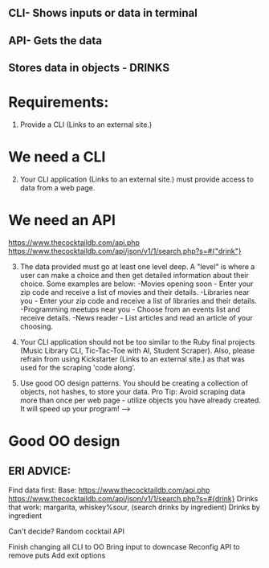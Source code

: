 ## CLI- Shows inputs or data in terminal
## API- Gets the data
## Stores data in objects - DRINKS

# Requirements:
1. Provide a CLI (Links to an external site.)
# We need a CLI

2. Your CLI application (Links to an external site.) must provide access to data from a web page.
# We need an API
https://www.thecocktaildb.com/api.php
https://www.thecocktaildb.com/api/json/v1/1/search.php?s=#{"drink"}

3. The data provided must go at least one level deep. A "level" is where a user can make a choice and then get detailed information about their choice. Some examples are below:
-Movies opening soon - Enter your zip code and receive a list of movies and their details.
-Libraries near you - Enter your zip code and receive a list of libraries and their details.
-Programming meetups near you - Choose from an events list and receive details.
-News reader - List articles and read an article of your choosing.

4. Your CLI application should not be too similar to the Ruby final projects (Music Library CLI, Tic-Tac-Toe with AI, Student Scraper). Also, please refrain from using Kickstarter (Links to an external site.) as that was used for the scraping 'code along'.

5. Use good OO design patterns. You should be creating a collection of objects, not hashes, to store your data. Pro Tip: Avoid scraping data more than once per web page - utilize objects you have already created. It will speed up your program! -->
# Good OO design

## ERI ADVICE:
Find data first:
Base: https://www.thecocktaildb.com/api.php
https://www.thecocktaildb.com/api/json/v1/1/search.php?s=#{drink}
    Drinks that work:
    margarita, whiskey%sour, (search drinks by ingredient)
Drinks by ingredient

Can't decide? Random cocktail API


Finish changing all CLI to OO
Bring input to downcase
Reconfig API to remove puts
Add exit options